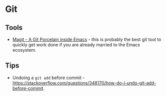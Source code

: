# Git

## Tools

- [Magit - A Git Porcelain inside Emacs](https://magit.vc) - this is probably
  the best git tool to quickly get work done if you are already married to the
  Emacs ecosystem.

## Tips

- Undoing a `git add` before commit - <https://stackoverflow.com/questions/348170/how-do-i-undo-git-add-before-commit>.
